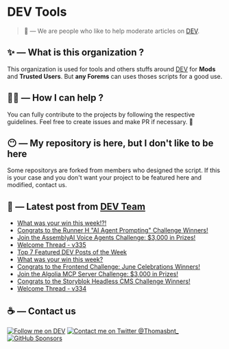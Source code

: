 # DEV Tools

> 🔧 — We are people who like to help moderate articles on [DEV](https://dev.to).

## ✨ — What is this organization ?

This organization is used for tools and others stuffs around [DEV](https://dev.to) for **Mods** and **Trusted Users**. But __any Forems__ can uses thoses scripts for a good use.


## 💪🏼 — How I can help ?

You can fully contribute to the projects by following the respective guidelines. Feel free to create issues and make PR if necessary. 🎉

## 😶 — My repository is here, but I don't like to be here

Some repositorys are forked from members who designed the script. If this is your case and you don't want your project to be featured here and modified, contact us.

## 📝 — Latest post from [DEV Team](https://dev.to/devteam)

<!-- BLOG-POST-LIST:START -->
- [What was your win this week!?!](https://dev.to/devteam/what-was-your-win-this-week-45n0)
- [Congrats to the Runner H &quot;AI Agent Prompting&quot; Challenge Winners!](https://dev.to/devteam/congrats-to-the-runner-h-ai-agent-prompting-challenge-winners-3aap)
- [Join the AssemblyAI Voice Agents Challenge: $3,000 in Prizes!](https://dev.to/devteam/join-the-assemblyai-voice-agents-challenge-3000-in-prizes-109a)
- [Welcome Thread - v335](https://dev.to/devteam/welcome-thread-v335-2hm1)
- [Top 7 Featured DEV Posts of the Week](https://dev.to/devteam/top-7-featured-dev-posts-of-the-week-2g90)
- [What was your win this week?](https://dev.to/devteam/what-was-your-win-this-week-23li)
- [Congrats to the Frontend Challenge: June Celebrations Winners!](https://dev.to/devteam/congrats-to-the-frontend-challenge-june-celebrations-winners-5dd1)
- [Join the Algolia MCP Server Challenge: $3,000 in Prizes!](https://dev.to/devteam/join-the-algolia-mcp-server-challenge-3000-in-prizes-1non)
- [Congrats to the Storyblok Headless CMS Challenge Winners!](https://dev.to/devteam/congrats-to-the-storyblok-headless-cms-challenge-winners-12i2)
- [Welcome Thread - v334](https://dev.to/devteam/welcome-thread-v334-53mp)
<!-- BLOG-POST-LIST:END -->


## ☕ — Contact us

[![Follow me on DEV](https://img.shields.io/badge/dev.to-%2308090A.svg?&style=for-the-badge&logo=dev.to&logoColor=white&alt=devto)](https://dev.to/thomasbnt)
[![Contact me on Twitter @Thomasbnt_](https://img.shields.io/badge/Contact%20me%20on%20Twitter-%231DA1F2.svg?&style=for-the-badge&logo=twitter&logoColor=white&alt=twitter)](https://twitter.com/messages/1142357270-1142357270?text=Hello,%20I%20contact%20you%20from%20devtotools%20&recipient_id=1142357270) [![GitHub Sponsors](https://img.shields.io/badge/Sponsor%20me-%23EA54AE.svg?&style=for-the-badge&logo=github-sponsors&logoColor=white)](https://github.com/sponsors/thomasbnt)


